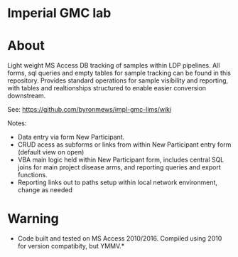 Imperial GMC lab
========================

# About

Light weight MS Access DB tracking of samples within LDP pipelines. All forms, sql queries and empty tables for sample tracking can be found in this repository. Provides standard operations for sample visibility and reporting, with tables and realtionships structured to enable easier conversion downstream.

See:
https://github.com/byronmews/impl-gmc-lims/wiki

Notes:
* Data entry via form New Participant.
* CRUD acess as subforms or links from within New Participant entry form (default view on open)
* VBA main logic held within New Participant form, includes central SQL joins for main project disease arms, and reporting queries and export functions.
* Reporting links out to paths setup within local network environment, change as needed


# Warning

* Code built and tested on MS Access 2010/2016. Compiled using 2010 for version compatibity, but YMMV.*

